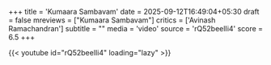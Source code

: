 +++
title = 'Kumaara Sambavam'
date = 2025-09-12T16:49:04+05:30
draft = false
mreviews = ["Kumaara Sambavam"]
critics = ['Avinash Ramachandran']
subtitle = ""
media = 'video'
source = 'rQ52beelIi4'
score = 6.5
+++

{{< youtube id="rQ52beelIi4" loading="lazy" >}}
